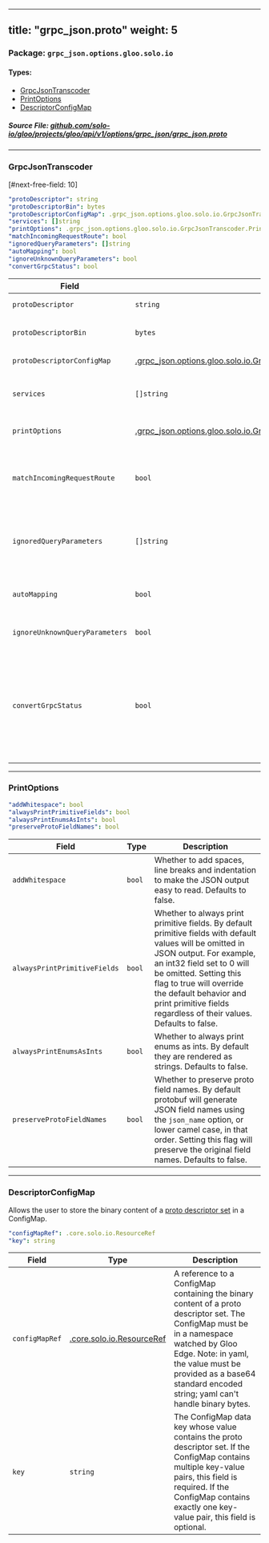 
---
title: "grpc_json.proto"
weight: 5
---

<!-- Code generated by solo-kit. DO NOT EDIT. -->


### Package: `grpc_json.options.gloo.solo.io` 
#### Types:


- [GrpcJsonTranscoder](#grpcjsontranscoder)
- [PrintOptions](#printoptions)
- [DescriptorConfigMap](#descriptorconfigmap)
  



##### Source File: [github.com/solo-io/gloo/projects/gloo/api/v1/options/grpc_json/grpc_json.proto](https://github.com/solo-io/gloo/blob/master/projects/gloo/api/v1/options/grpc_json/grpc_json.proto)





---
### GrpcJsonTranscoder

 
[#next-free-field: 10]

```yaml
"protoDescriptor": string
"protoDescriptorBin": bytes
"protoDescriptorConfigMap": .grpc_json.options.gloo.solo.io.GrpcJsonTranscoder.DescriptorConfigMap
"services": []string
"printOptions": .grpc_json.options.gloo.solo.io.GrpcJsonTranscoder.PrintOptions
"matchIncomingRequestRoute": bool
"ignoredQueryParameters": []string
"autoMapping": bool
"ignoreUnknownQueryParameters": bool
"convertGrpcStatus": bool

```

| Field | Type | Description |
| ----- | ---- | ----------- | 
| `protoDescriptor` | `string` | Supplies the filename of the [proto descriptor set](https://www.envoyproxy.io/docs/envoy/latest/configuration/http/http_filters/grpc_json_transcoder_filter#config-grpc-json-generate-proto-descriptor-set) for the gRPC services. Only one of `protoDescriptor`, `protoDescriptorBin`, or `protoDescriptorConfigMap` can be set. |
| `protoDescriptorBin` | `bytes` | Supplies the binary content of the [proto descriptor set](https://www.envoyproxy.io/docs/envoy/latest/configuration/http/http_filters/grpc_json_transcoder_filter#config-grpc-json-generate-proto-descriptor-set) for the gRPC services. Note: in yaml, this must be provided as a base64 standard encoded string; yaml can't handle binary bytes. Only one of `protoDescriptorBin`, `protoDescriptor`, or `protoDescriptorConfigMap` can be set. |
| `protoDescriptorConfigMap` | [.grpc_json.options.gloo.solo.io.GrpcJsonTranscoder.DescriptorConfigMap](../grpc_json.proto.sk/#descriptorconfigmap) | A reference to a ConfigMap containing the binary content of the [proto descriptor set](https://www.envoyproxy.io/docs/envoy/latest/configuration/http/http_filters/grpc_json_transcoder_filter#config-grpc-json-generate-proto-descriptor-set) for the gRPC services. Only one of `protoDescriptorConfigMap`, `protoDescriptor`, or `protoDescriptorBin` can be set. |
| `services` | `[]string` | A list of strings that supplies the fully qualified service names (i.e. "package_name.service_name") that the transcoder will translate. If the service name doesn't exist in ``proto_descriptor``, Envoy will fail at startup. The ``proto_descriptor`` may contain more services than the service names specified here, but they won't be translated. |
| `printOptions` | [.grpc_json.options.gloo.solo.io.GrpcJsonTranscoder.PrintOptions](../grpc_json.proto.sk/#printoptions) | Control options for response JSON. These options are passed directly to `JsonPrintOptions <https://developers.google.com/protocol-buffers/docs/reference/cpp/ google.protobuf.util.json_util#JsonPrintOptions>`_. |
| `matchIncomingRequestRoute` | `bool` | Set this value to true to keep the incoming request route after the outgoing headers are transformed to match the upstream gRPC service. Note that you cannot set this value to true with routes for gRPC services that are not transcoded. When set to false, Envoy does not match against the incoming request path. For more information, see the Envoy docs <https://www.envoyproxy.io/docs/envoy/latest/configuration/http/http_filters/grpc_json_transcoder_filter#route-configs-for-transcoded-requests>. |
| `ignoredQueryParameters` | `[]string` | A list of query parameters to be ignored for transcoding method mapping. By default, the transcoder filter will not transcode a request if there are any unknown/invalid query parameters. Example : .. code-block:: proto service Bookstore { rpc GetShelf(GetShelfRequest) returns (Shelf) { option (google.api.http) = { get: "/shelves/{shelf}" }; } } message GetShelfRequest { int64 shelf = 1; } message Shelf {} The request ``/shelves/100?foo=bar`` will not be mapped to ``GetShelf``` because variable binding for ``foo`` is not defined. Adding ``foo`` to ``ignored_query_parameters`` will allow the same request to be mapped to ``GetShelf``. |
| `autoMapping` | `bool` | Whether to route methods without the ``google.api.http`` option. Example : .. code-block:: proto package bookstore; service Bookstore { rpc GetShelf(GetShelfRequest) returns (Shelf) {} } message GetShelfRequest { int64 shelf = 1; } message Shelf {} The client could ``post`` a json body ``{"shelf": 1234}`` with the path of ``/bookstore.Bookstore/GetShelfRequest`` to call ``GetShelfRequest``. |
| `ignoreUnknownQueryParameters` | `bool` | Whether to ignore query parameters that cannot be mapped to a corresponding protobuf field. Use this if you cannot control the query parameters and do not know them beforehand. Otherwise use ``ignored_query_parameters``. Defaults to false. |
| `convertGrpcStatus` | `bool` | Whether to convert gRPC status headers to JSON. When trailer indicates a gRPC error and there was no HTTP body, take ``google.rpc.Status`` from the ``grpc-status-details-bin`` header and use it as JSON body. If there was no such header, make ``google.rpc.Status`` out of the ``grpc-status`` and ``grpc-message`` headers. The error details types must be present in the ``proto_descriptor``. For example, if an upstream server replies with headers: .. code-block:: none grpc-status: 5 grpc-status-details-bin: CAUaMwoqdHlwZS5nb29nbGVhcGlzLmNvbS9nb29nbGUucnBjLlJlcXVlc3RJbmZvEgUKA3ItMQ The ``grpc-status-details-bin`` header contains a base64-encoded protobuf message ``google.rpc.Status``. It will be transcoded into: .. code-block:: none HTTP/1.1 404 Not Found content-type: application/json {"code":5,"details":[{"@type":"type.googleapis.com/google.rpc.RequestInfo","requestId":"r-1"}]} In order to transcode the message, the ``google.rpc.RequestInfo`` type from the ``google/rpc/error_details.proto`` should be included in the configured :ref:`proto descriptor set <config_grpc_json_generate_proto_descriptor_set>`. |




---
### PrintOptions



```yaml
"addWhitespace": bool
"alwaysPrintPrimitiveFields": bool
"alwaysPrintEnumsAsInts": bool
"preserveProtoFieldNames": bool

```

| Field | Type | Description |
| ----- | ---- | ----------- | 
| `addWhitespace` | `bool` | Whether to add spaces, line breaks and indentation to make the JSON output easy to read. Defaults to false. |
| `alwaysPrintPrimitiveFields` | `bool` | Whether to always print primitive fields. By default primitive fields with default values will be omitted in JSON output. For example, an int32 field set to 0 will be omitted. Setting this flag to true will override the default behavior and print primitive fields regardless of their values. Defaults to false. |
| `alwaysPrintEnumsAsInts` | `bool` | Whether to always print enums as ints. By default they are rendered as strings. Defaults to false. |
| `preserveProtoFieldNames` | `bool` | Whether to preserve proto field names. By default protobuf will generate JSON field names using the ``json_name`` option, or lower camel case, in that order. Setting this flag will preserve the original field names. Defaults to false. |




---
### DescriptorConfigMap

 
Allows the user to store the binary content of a [proto descriptor set](https://www.envoyproxy.io/docs/envoy/latest/configuration/http/http_filters/grpc_json_transcoder_filter#config-grpc-json-generate-proto-descriptor-set) in a ConfigMap.

```yaml
"configMapRef": .core.solo.io.ResourceRef
"key": string

```

| Field | Type | Description |
| ----- | ---- | ----------- | 
| `configMapRef` | [.core.solo.io.ResourceRef](../../../../../../../../solo-kit/api/v1/ref.proto.sk/#resourceref) | A reference to a ConfigMap containing the binary content of a proto descriptor set. The ConfigMap must be in a namespace watched by Gloo Edge. Note: in yaml, the value must be provided as a base64 standard encoded string; yaml can't handle binary bytes. |
| `key` | `string` | The ConfigMap data key whose value contains the proto descriptor set. If the ConfigMap contains multiple key-value pairs, this field is required. If the ConfigMap contains exactly one key-value pair, this field is optional. |





<!-- Start of HubSpot Embed Code -->
<script type="text/javascript" id="hs-script-loader" async defer src="//js.hs-scripts.com/5130874.js"></script>
<!-- End of HubSpot Embed Code -->

